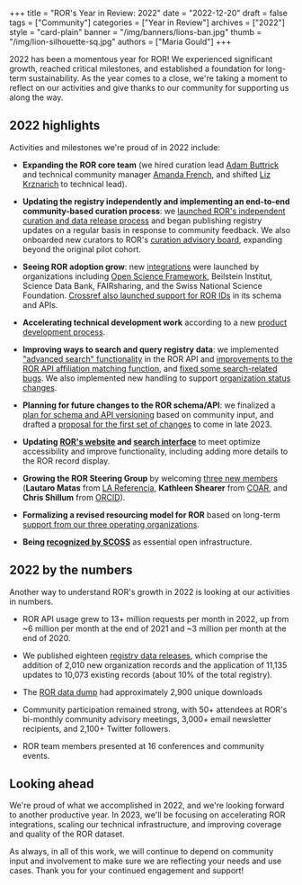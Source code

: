 +++
title = "ROR's Year in Review: 2022"
date = "2022-12-20"
draft = false
tags = ["Community"]
categories = ["Year in Review"]
archives = ["2022"]
style = "card-plain"
banner = "/img/banners/lions-ban.jpg"
thumb = "/img/lion-silhouette-sq.jpg"
authors = ["Maria Gould"]
+++

2022 has been a momentous year for ROR! We experienced significant growth, reached critical milestones, and established a foundation for long-term sustainability. As the year comes to a close, we're taking a moment to reflect on our activities and give thanks to our community for supporting us along the way.


## 2022 highlights


Activities and milestones we're proud of in 2022 include:

-   **Expanding the ROR core team** (we hired curation lead [Adam Buttrick](https://ror.org/about/#adam-buttrick-metadata-curation-lead) and technical community manager [Amanda French](https://ror.org/about/#amanda-french-technical-community-manager), and shifted [Liz Krznarich](https://ror.org/about/#liz-krznarich-technical-lead) to technical lead).

-   **Updating the registry independently and implementing an end-to-end community-based curation process**: we [launched ROR's independent curation and data release process](https://ror.org/blog/2022-03-17-first-independent-release/) and began publishing registry updates on a regular basis in response to community feedback. We also onboarded new curators to ROR's [curation advisory board](https://ror.org/registry/#curation-advisory-board), expanding beyond the original pilot cohort. 

-   **Seeing ROR adoption grow**: new [integrations](https://ror.org/community#adopters) were launched by organizations including [Open Science Framework](https://ror.org/blog/2022-11-28-case-study-osf/), Beilstein Institut, Science Data Bank, FAIRsharing, and the Swiss National Science Foundation. [Crossref also launched support for ROR IDs](https://www.crossref.org/blog/a-ror-some-update-to-our-api/) in its schema and APIs.

-   **Accelerating technical development work** according to a new [product development process](https://github.com/ror-community/ror-roadmap).

-   **Improving ways to search and query registry data**: we implemented ["advanced search" functionality](https://ror.readme.io/docs/api-advanced-query) in the ROR API and [improvements to the ROR API affiliation matching function](https://ror.readme.io/changelog/2022-10-24-affiliation-matching-improvements-api-only), and [fixed some search-related bugs](https://github.com/ror-community/ror-roadmap/issues/8). We also implemented new handling to support [organization status changes](https://ror.org/blog/2022-12-07-handling-org-status/).

-   **Planning for future changes to the ROR schema/API**: we finalized a [plan for schema and API versioning](https://docs.google.com/document/d/18nl6pq0kdCU5ApcdbNjKnV7xHIw9eEY7DJG1WHjaLSs/edit) based on community input, and drafted a [proposal for the first set of changes](https://ror.org/blog/2022-12-14-schema-scheming/) to come in late 2023.

-   **Updating [ROR's website](https://ror.org) and [search interface](https://ror.org/search)** to meet optimize accessibility and improve functionality, including adding more details to the ROR record display.

-   **Growing the ROR Steering Group** by welcoming [three new members ](https://ror.org/blog/2022-04-11-new-steering-group-members/)(**Lautaro Matas** from [LA Referencia](https://www.lareferencia.info/), **Kathleen Shearer** from [COAR](https://www.coar-repositories.org/), and **Chris Shillum** from [ORCID](https://orcid.org)). 

-   **Formalizing a revised resourcing model for ROR** based on long-term [support from our three operating organizations](https://ror.org/blog/2022-10-10-strengthening-sustainability).

-   **Being [recognized by SCOSS](https://ror.org/blog/2022-11-22-scoss-selects-ror/)** as essential open infrastructure.

## 2022 by the numbers


Another way to understand ROR's growth in 2022 is looking at our activities in numbers.

-   ROR API usage grew to 13+ million requests per month in 2022, up from ~6 million per month at the end of 2021 and ~3 million per month at the end of 2020. 

-   We published eighteen [registry data releases](https://github.com/ror-community/ror-updates/releases), which comprise the addition of 2,010 new organization records and the application of 11,135 updates to 10,073 existing records (about 10% of the total registry).

-   The [ROR data dump](https://doi.org/10.5281/zenodo.6347574) had approximately 2,900 unique downloads

-   Community participation remained strong, with 50+ attendees at ROR's bi-monthly community advisory meetings, 3,000+ email newsletter recipients, and 2,100+ Twitter followers. 

-   ROR team members presented at 16 conferences and community events. 

## Looking ahead


We're proud of what we accomplished in 2022, and we're looking forward to another productive year. In 2023, we'll be focusing on accelerating ROR integrations, scaling our technical infrastructure, and improving coverage and quality of the ROR dataset.

As always, in all of this work, we will continue to depend on community input and involvement to make sure we are reflecting your needs and use cases. Thank you for your continued engagement and support!
